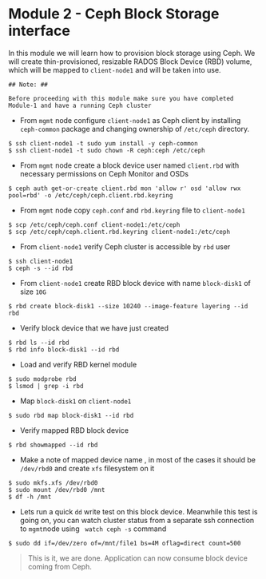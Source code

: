 # Module 2 - Ceph Block Storage interface

In this module we will learn how to provision block storage using Ceph. We will create thin-provisioned, resizable RADOS Block Device (RBD) volume, which will be mapped to ``client-node1`` and will be taken into use.

```
## Note: ##

Before proceeding with this module make sure you have completed Module-1 and have a running Ceph cluster
```

- From ``mgmt`` node  configure ``client-node1``  as Ceph client by installing ``ceph-common`` package and changing ownership of ``/etc/ceph`` directory. 
```
$ ssh client-node1 -t sudo yum install -y ceph-common
$ ssh client-node1 -t sudo chown -R ceph:ceph /etc/ceph
```
- From ``mgmt`` node create a block device user named ``client.rbd`` with necessary permissions on Ceph Monitor and OSDs
```
$ ceph auth get-or-create client.rbd mon 'allow r' osd 'allow rwx pool=rbd' -o /etc/ceph/ceph.client.rbd.keyring
```
- From ``mgmt`` node copy ``ceph.conf`` and ``rbd.keyring`` file to ``client-node1`` 
```
$ scp /etc/ceph/ceph.conf client-node1:/etc/ceph
$ scp /etc/ceph/ceph.client.rbd.keyring client-node1:/etc/ceph
```
- From ``client-node1`` verify Ceph cluster is accessible by ``rbd`` user
```
$ ssh client-node1
$ ceph -s --id rbd
``` 
-  From ``client-node1`` create RBD block device with name ``block-disk1`` of size ``10G``
```
$ rbd create block-disk1 --size 10240 --image-feature layering --id rbd
```
- Verify block device that we have just created
```
$ rbd ls --id rbd
$ rbd info block-disk1 --id rbd
```
- Load and verify RBD kernel module
```
$ sudo modprobe rbd
$ lsmod | grep -i rbd
```
- Map ``block-disk1`` on ``client-node1`` 
```
$ sudo rbd map block-disk1 --id rbd
```
- Verify mapped RBD block device
```
$ rbd showmapped --id rbd
```
- Make a note of mapped device name , in most of the cases it should be ``/dev/rbd0`` and create ``xfs`` filesystem on it 
```
$ sudo mkfs.xfs /dev/rbd0
$ sudo mount /dev/rbd0 /mnt
$ df -h /mnt
```
- Lets run a quick ``dd`` write test on this block device. Meanwhile this test is going on, you can watch cluster status from a separate ssh connection to ``mgmt``node using `` watch ceph -s`` command
```
$ sudo dd if=/dev/zero of=/mnt/file1 bs=4M oflag=direct count=500
```
> This is it, we are done. Application can now consume block device coming from Ceph.
